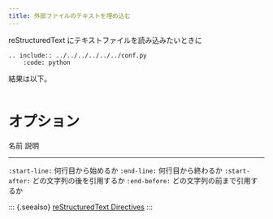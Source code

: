 ```yaml
---
title: 外部ファイルのテキストを埋め込む
---
```


reStructuredText にテキストファイルを読み込みたいときに

```{.restructuredtext}
.. include:: ../../../../../../conf.py
    :code: python
```

結果は以下。

```{.python}

```

# オプション

名前 説明

---

`:start-line:` 何行目から始めるか
`:end-line:` 何行目から終わるか
`:start-after:` どの文字列の後を引用するか
`:end-before:` どの文字列の前まで引用するか

::: {.seealso}
[reStructuredText
Directives](http://docutils.sourceforge.net/docs/ref/rst/directives.html#include)
:::
